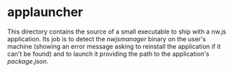 # applauncher
This directory contains the source of a small executable to ship with a nw.js application. Its job is to detect the *nwjsmanager* binary on the user's machine (showing an error message asking to reinstall the application if it can't be found) and to launch it providing the path to the application's *package.json*.
